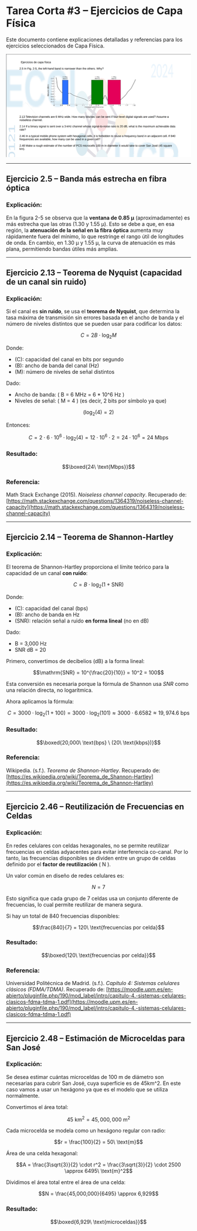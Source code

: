 # Tarea Corta #3 – Ejercicios de Capa Física 

Este documento contiene explicaciones detalladas y referencias para los ejercicios seleccionados de Capa Física.

![Tarea4](../Images/T4/T4.png)

---

## Ejercicio 2.5 – Banda más estrecha en fibra óptica

### Explicación:
En la figura 2-5 se observa que la **ventana de 0.85 μ** (aproximadamente) es más estrecha que las otras (1.30 y 1.55 μ). Esto se debe a que, en esa región, la **atenuación de la señal en la fibra óptica** aumenta muy rápidamente fuera del mínimo, lo que restringe el rango útil de longitudes de onda. En cambio, en 1.30 μ y 1.55 μ, la curva de atenuación es más plana, permitiendo bandas útiles más amplias.

---

## Ejercicio 2.13 – Teorema de Nyquist (capacidad de un canal sin ruido)

### Explicación:
Si el canal es **sin ruido**, se usa el **teorema de Nyquist**, que determina la tasa máxima de transmisión sin errores basada en el ancho de banda y el número de niveles distintos que se pueden usar para codificar los datos:

```math
C = 2B \cdot \log_2 M
```

Donde:
- \(C\): capacidad del canal en bits por segundo
- \(B\): ancho de banda del canal (Hz)
- \(M\): número de niveles de señal distintos

Dado:
- Ancho de banda: \( B = 6 MHz = 6 * 10^6 Hz \)
- Niveles de señal: \( M = 4 \) (es decir, 2 bits por símbolo ya que) 

```math 
(\log_2 (4) = 2) 
```

Entonces:

```math
C = 2 \cdot 6 \cdot 10^6 \cdot \log_2(4) = 12 \cdot 10^6 \cdot 2 = 24 \cdot 10^6 = 24\ \text{Mbps}
```

### Resultado:

```math
\boxed{24\ \text{Mbps}}
```

### Referencia:
Math Stack Exchange (2015). *Noiseless channel capacity*. Recuperado de: [https://math.stackexchange.com/questions/1364319/noiseless-channel-capacity](https://math.stackexchange.com/questions/1364319/noiseless-channel-capacity)

---

## Ejercicio 2.14 – Teorema de Shannon-Hartley

### Explicación:
El teorema de Shannon-Hartley proporciona el límite teórico para la capacidad de un canal **con ruido**:

```math
C = B \cdot \log_2(1 + \mathrm{SNR})
```

Donde:
- \(C\): capacidad del canal (bps)
- \(B\): ancho de banda en Hz
- \(SNR\): relación señal a ruido **en forma lineal** (no en dB)

Dado:
- B = 3,000 Hz
- SNR dB = 20 

Primero, convertimos de decibelios (dB) a la forma lineal:

```math
\mathrm{SNR} = 10^{\frac{20}{10}} = 10^2 = 100
```

Esta conversión es necesaria porque la fórmula de Shannon usa *SNR* como una relación directa, no logarítmica.

Ahora aplicamos la fórmula:

```math
C = 3000 \cdot \log_2(1 + 100) = 3000 \cdot \log_2(101) \approx 3000 \cdot 6.6582 \approx 19,974.6\ \text{bps}
```

### Resultado:

```math
\boxed{20,000\ \text{bps} \ (20\ \text{kbps})}
```

### Referencia:
Wikipedia. (s.f.). *Teorema de Shannon-Hartley*. Recuperado de: [https://es.wikipedia.org/wiki/Teorema_de_Shannon-Hartley](https://es.wikipedia.org/wiki/Teorema_de_Shannon-Hartley)

---

## Ejercicio 2.46 – Reutilización de Frecuencias en Celdas

### Explicación:
En redes celulares con celdas hexagonales, no se permite reutilizar frecuencias en celdas adyacentes para evitar interferencia co-canal. Por lo tanto, las frecuencias disponibles se dividen entre un grupo de celdas definido por el **factor de reutilización** \( N \).

Un valor común en diseño de redes celulares es:

```math
N = 7
```

Esto significa que cada grupo de 7 celdas usa un conjunto diferente de frecuencias, lo cual permite reutilizar de manera segura.

Si hay un total de 840 frecuencias disponibles:

```math
\frac{840}{7} = 120\ \text{frecuencias por celda}
```

### Resultado:

```math
\boxed{120\ \text{frecuencias por celda}}
```

### Referencia:
Universidad Politécnica de Madrid. (s.f.). *Capítulo 4: Sistemas celulares clásicos (FDMA/TDMA)*. Recuperado de: [https://moodle.upm.es/en-abierto/pluginfile.php/190/mod_label/intro/capitulo-4.-sistemas-celulares-clasicos-fdma-tdma-1.pdf](https://moodle.upm.es/en-abierto/pluginfile.php/190/mod_label/intro/capitulo-4.-sistemas-celulares-clasicos-fdma-tdma-1.pdf)

---

## Ejercicio 2.48 – Estimación de Microceldas para San José

### Explicación:
Se desea estimar cuántas microceldas de 100 m de diámetro son necesarias para cubrir San José, cuya superficie es de 45km^2. 
En este caso vamos a usar un hexágono ya que es el modelo que se utiliza normalmente.

Convertimos el área total:

```math
45\ \text{km}^2 = 45,000,000\ \text{m}^2
```

Cada microcelda se modela como un hexágono regular con radio:

```math
r = \frac{100}{2} = 50\ \text{m}
```

Área de una celda hexagonal:

```math
A = \frac{3\sqrt{3}}{2} \cdot r^2 = \frac{3\sqrt{3}}{2} \cdot 2500 \approx 6495\ \text{m}^2
```

Dividimos el área total entre el área de una celda:

```math
N = \frac{45,000,000}{6495} \approx 6,929
```

### Resultado:

```math
\boxed{6,929\ \text{microceldas}}
```

